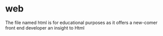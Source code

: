 # web
The file named html is for educational purposes as it offers a new-comer front end developer an insight to Html
